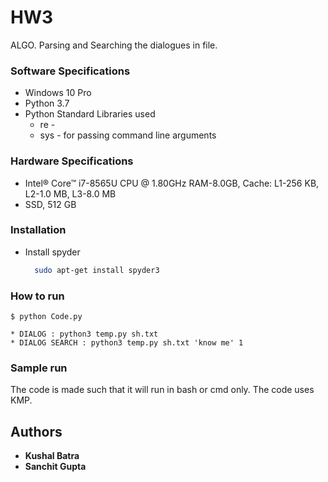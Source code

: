 # HW3
ALGO. Parsing and Searching the dialogues in file.

### Software Specifications

* Windows 10 Pro
* Python 3.7
* Python Standard Libraries used
    * re - 
    * sys - for passing command line arguments

### Hardware Specifications

* Intel® Core™ i7-8565U CPU @ 1.80GHz RAM-8.0GB, Cache: L1-256 KB, L2-1.0 MB, L3-8.0 MB
* SSD, 512 GB


### Installation
* Install spyder
  ```bash
    sudo apt-get install spyder3
  ```
### How to run
```
$ python Code.py
```
    * DIALOG : python3 temp.py sh.txt
    * DIALOG SEARCH : python3 temp.py sh.txt 'know me' 1
    

### Sample run
The code is made such that it will run in bash or cmd only. The code uses KMP.



## Authors

* **Kushal Batra**
* **Sanchit Gupta**
